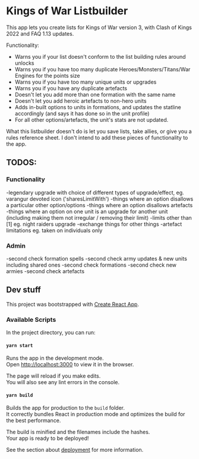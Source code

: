 # Kings of War Listbuilder

This app lets you create lists for Kings of War version 3, with Clash of Kings 2022 and FAQ 1.13 updates.

Functionality:
- Warns you if your list doesn't conform to the list building rules around unlocks
- Warns you if you have too many duplicate Heroes/Monsters/Titans/War Engines for the points size
- Warns you if you have too many unique units or upgrades
- Warns you if you have any duplicate artefacts
- Doesn't let you add more than one formation with the same name
- Doesn't let you add heroic artefacts to non-hero units
- Adds in-built options to units in formations, and updates the statline accordingly (and says it has done so in the unit profile)
- For all other options/artefacts, the unit's stats are not updated.

What this listbuilder doesn't do is let you save lists, take allies, or give you a rules reference sheet. I don't intend to add these pieces of functionality to the app.

## TODOS:

### Functionality
-legendary upgrade with choice of different types of upgrade/effect, eg. varangur devoted icon ('sharesLimitWith')
-things where an option disallows a particular other option/options
-things where an option disallows artefacts
-things where an option on one unit is an upgrade for another unit (including making them not irregular / removing their limit)
-limits other than [1] eg. night raiders upgrade
-exchange things for other things
-artefact limitations eg. taken on individuals only

### Admin
-second check formation spells
-second check army updates & new units including shared ones
-second check formations
-second check new armies
-second check artefacts


## Dev stuff

This project was bootstrapped with [Create React App](https://github.com/facebook/create-react-app).

### Available Scripts

In the project directory, you can run:

#### `yarn start`

Runs the app in the development mode.<br />
Open [http://localhost:3000](http://localhost:3000) to view it in the browser.

The page will reload if you make edits.<br />
You will also see any lint errors in the console.


#### `yarn build`

Builds the app for production to the `build` folder.<br />
It correctly bundles React in production mode and optimizes the build for the best performance.

The build is minified and the filenames include the hashes.<br />
Your app is ready to be deployed!

See the section about [deployment](https://facebook.github.io/create-react-app/docs/deployment) for more information.
